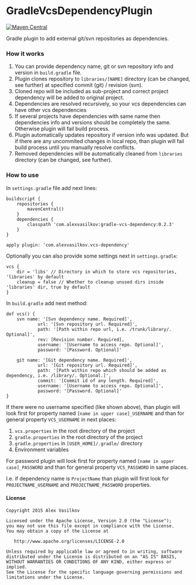 GradleVcsDependencyPlugin
=========================

[![Maven Central](https://maven-badges.herokuapp.com/maven-central/com.alexvasilkov/gradle-vcs-dependency/badge.svg)](https://maven-badges.herokuapp.com/maven-central/com.alexvasilkov/gradle-vcs-dependency)

Gradle plugin to add external git/svn repositories as dependencies.

### How it works ###

1. You can provide dependency name, git or svn repository info and version in `build.gradle` file.
1. Plugin clones repository to `libraries/[NAME]` directory (can be changed, see further)
at specified commit (git) / revision (svn).
1. Cloned repo will be included as sub-project and correct project dependency will be added to original project.
1. Dependencies are resolved recursively, so your vcs dependencies can have other vcs dependencies
1. If several projects have dependencies with same name then dependencies info and versions
should be completely the same. Otherwise plugin will fail build process.
1. Plugin automatically updates repository if version info was updated.
But if there are any uncommited changes in local repo, than plugin will fail build process
until you manually resolve conflicts.
1. Removed dependencies will be automatically cleaned from `libraries` directory
(can be changed, see further).

### How to use ###

In `settings.gradle` file add next lines:

    buildscript {
        repositories {
            mavenCentral()
        }
        dependencies {
            classpath 'com.alexvasilkov:gradle-vcs-dependency:0.2.3'
        }
    }

    apply plugin: 'com.alexvasilkov.vcs-dependency'

Optionally you can also provide some settings next in `settings.gradle`:

    vcs {
        dir = 'libs' // Directory in which to store vcs repositories, 'libraries' by default
        cleanup = false // Whether to cleanup unused dirs inside 'libraries' dir, true by default
    }

In `build.gradle` add next method:

    def vcs() {
        svn name: '[Svn dependency name. Required]',
                url: '[Svn repository url. Required]',
                path: '[Path within repo url, i.e. /trunk/library/. Optional]',
                rev: [Revision number. Required],
                username: '[Username to access repo. Optional]',
                password: '[Password. Optional]'

        git name: '[Git dependency name. Required]',
                url: '[Git repository url. Required]',
                path: '[Path within repo which should be added as dependency, i.e. /library/. Optional.]',
                commit: '[Commit id of any length. Required]',
                username: '[Username to access repo. Optional]',
                password: '[Password. Optional]'
    }

If there were no username specified (like shown above), than plugin will look
first for property named `[name in upper case]_USERNAME` and than for general property
`VCS_USERNAME` in next places:

1. `vcs.properties` in the root directory of the project
1. `gradle.properties` in the root directory of the project
1. `gradle.properties` in `[USER_HOME]/.gradle/` directory
1. Environment variables

For password plugin will look first for property named `[name in upper case]_PASSWORD`
and than for general property `VCS_PASSWORD` in same places.

I.e. if dependency name is `ProjectName` than plugin will first look for `PROJECTNAME_USERNAME`
and `PROJECTNAME_PASSWORD` properties.


#### License ####

    Copyright 2015 Alex Vasilkov

    Licensed under the Apache License, Version 2.0 (the "License");
    you may not use this file except in compliance with the License.
    You may obtain a copy of the License at

       http://www.apache.org/licenses/LICENSE-2.0

    Unless required by applicable law or agreed to in writing, software
    distributed under the License is distributed on an "AS IS" BASIS,
    WITHOUT WARRANTIES OR CONDITIONS OF ANY KIND, either express or implied.
    See the License for the specific language governing permissions and
    limitations under the License.
